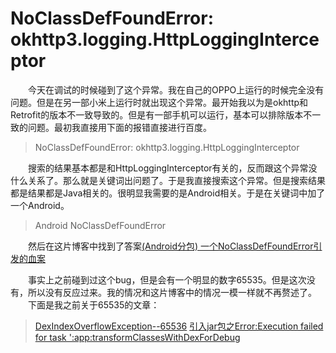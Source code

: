 **NoClassDefFoundError: okhttp3.logging.HttpLoggingInterceptor**
===

　　今天在调试的时候碰到了这个异常。我在自己的OPPO上运行的时候完全没有问题。但是在另一部小米上运行时就出现这个异常。最开始我以为是okhttp和Retrofit的版本不一致导致的。但是有一部手机可以运行，基本可以排除版本不一致的问题。最初我直接用下面的报错直接进行百度。

>NoClassDefFoundError: okhttp3.logging.HttpLoggingInterceptor
>
　　搜索的结果基本都是和HttpLoggingInterceptor有关的，反而跟这个异常没什么关系了。那么就是关键词出问题了。于是我直接搜索这个异常。但是搜索结果都是结果都是Java相关的。很明显我需要的是Android相关。于是在关键词中加了一个Android。 
 
>Android NoClassDefFoundError
>
　　然后在这片博客中找到了答案<a href="http://blog.csdn.net/u010312949/article/details/72884790">(Android分包) 一个NoClassDefFoundError引发的血案</a>

　　事实上之前碰到过这个bug，但是会有一个明显的数字65535。但是这次没有，所以没有反应过来。我的情况和这片博客中的情况一模一样就不再赘述了。  
　　下面是我之前关于65535的文章：
><a href="http://blog.csdn.net/liangfeng093/article/details/78496714](http://blog.csdn.net/liangfeng093/article/details/78496714">DexIndexOverflowException--65536</a>
><a href="http://blog.csdn.net/liangfeng093/article/details/70225115">引入jar包之Error:Execution failed for task ':app:transformClassesWithDexForDebug</a>


